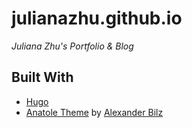 # julianazhu.github.io
_Juliana Zhu's Portfolio &amp; Blog_

## Built With

* [Hugo](https://gohugo.io/)
* [Anatole Theme](https://github.com/lxndrblz/anatole/) by [Alexander Bilz](https://github.com/lxndrblz)
